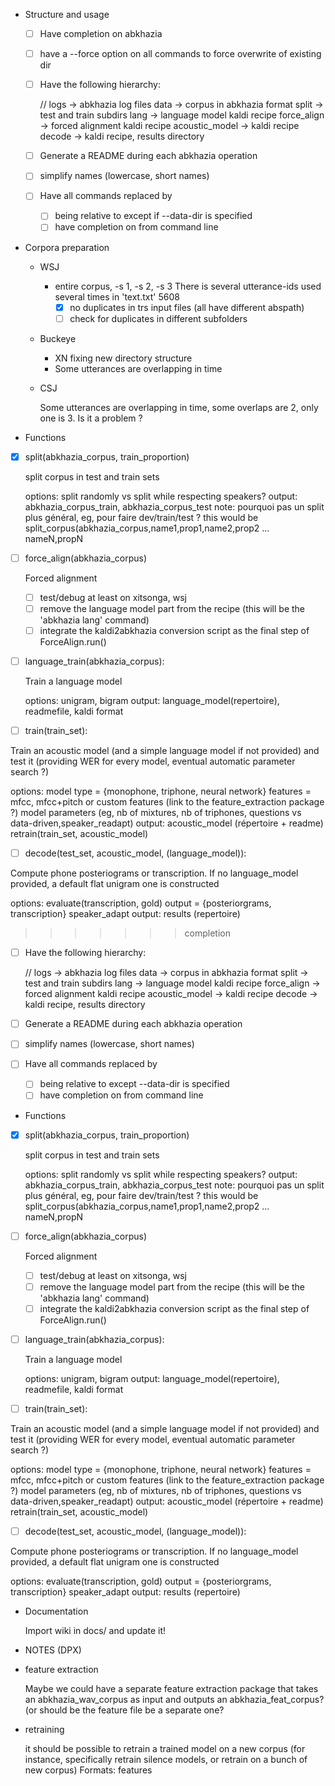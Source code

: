 <!-- -*-org-*- this comment force org-mode in emacs -->

* Structure and usage

  - [ ] Have completion on abkhazia <command>

  - [ ] have a --force option on all commands to force overwrite of
    existing dir

  - [ ] Have the following hierarchy:

    <abkhazia-data-dir>/<corpus>/
      logs            -> abkhazia log files
      data            -> corpus in abkhazia format
      split           -> test and train subdirs
      lang            -> language model kaldi recipe
      force_align     -> forced alignment kaldi recipe
      acoustic_model  -> kaldi recipe
      decode          -> kaldi recipe, results directory

  - [ ] Generate a README during each abkhazia operation

  - [ ] simplify <corpus> names (lowercase, short names)

  - [ ] Have all commands <input-dir> replaced by <corpus>
    - [ ] being relative to <abkhazia-data-dir> except if --data-dir is specified
    - [ ] have completion on <corpus> from command line

* Corpora preparation

  - WSJ

    - entire corpus, -s 1, -s 2, -s 3
      There is several utterance-ids used several times in 'text.txt' 5608
      - [X] no duplicates in trs input files (all have different abspath)
      - [ ] check for duplicates in different subfolders

  - Buckeye

    - XN fixing new directory structure
    - Some utterances are overlapping in time

  - CSJ

    Some utterances are overlapping in time, some overlaps are 2, only
    one is 3. Is it a problem ?

* Functions

 - [X] split(abkhazia_corpus, train_proportion)

   split corpus in test and train sets

   options: split randomly vs split while respecting speakers?
   output: abkhazia_corpus_train, abkhazia_corpus_test
   note:
    pourquoi pas un split plus général, eg, pour faire dev/train/test ?
    this would be split_corpus(abkhazia_corpus,name1,prop1,name2,prop2 …
    nameN,propN

 - [ ] force_align(abkhazia_corpus)

   Forced alignment

   - [ ] test/debug at least on xitsonga, wsj
   - [ ] remove the language model part from the recipe (this will be
     the 'abkhazia lang' command)
   - [ ] integrate the kaldi2abkhazia conversion script as the final
     step of ForceAlign.run()

 - [ ] language_train(abkhazia_corpus):

   Train a language model

   options: unigram, bigram
   output: language_model(repertoire), readmefile, kaldi format

 - [ ] train(train_set):

  Train an acoustic model (and a simple language model if not provided)
  and test it (providing WER for every model, eventual automatic
  parameter search ?)

  options:
  model type = {monophone, triphone, neural network}
  features = mfcc, mfcc+pitch or custom features (link to the feature_extraction package ?)
  model parameters (eg, nb of mixtures, nb of triphones, questions vs data-driven,speaker_readapt)
  output: acoustic_model (répertoire + readme)
  retrain(train_set, acoustic_model)

 - [ ] decode(test_set, acoustic_model, (language_model)):

  Compute phone posteriograms or transcription. If no language_model
   provided, a default flat unigram one is constructed

  options:
  evaluate(transcription, gold)
  output = {posteriorgrams, transcription}
  speaker_adapt
  output: results (repertoire)
>>>>>>> completion

  - [ ] Have the following hierarchy:

    <abkhazia-data-dir>/<corpus>/
      logs            -> abkhazia log files
      data            -> corpus in abkhazia format
      split           -> test and train subdirs
      lang            -> language model kaldi recipe
      force_align     -> forced alignment kaldi recipe
      acoustic_model  -> kaldi recipe
      decode          -> kaldi recipe, results directory

  - [ ] Generate a README during each abkhazia operation

  - [ ] simplify <corpus> names (lowercase, short names)

  - [ ] Have all commands <input-dir> replaced by <corpus>
    - [ ] being relative to <abkhazia-data-dir> except --data-dir is specified
    - [ ] have completion on <corpus> from command line

* Functions

 - [X] split(abkhazia_corpus, train_proportion)

   split corpus in test and train sets

   options: split randomly vs split while respecting speakers?
   output: abkhazia_corpus_train, abkhazia_corpus_test
   note:
    pourquoi pas un split plus général, eg, pour faire dev/train/test ?
    this would be split_corpus(abkhazia_corpus,name1,prop1,name2,prop2 …
    nameN,propN

 - [ ] force_align(abkhazia_corpus)

   Forced alignment

   - [ ] test/debug at least on xitsonga, wsj
   - [ ] remove the language model part from the recipe (this will be
     the 'abkhazia lang' command)
   - [ ] integrate the kaldi2abkhazia conversion script as the final
     step of ForceAlign.run()

 - [ ] language_train(abkhazia_corpus):

   Train a language model

   options: unigram, bigram
   output: language_model(repertoire), readmefile, kaldi format

 - [ ] train(train_set):

  Train an acoustic model (and a simple language model if not provided)
  and test it (providing WER for every model, eventual automatic
  parameter search ?)

  options:
  model type = {monophone, triphone, neural network}
  features = mfcc, mfcc+pitch or custom features (link to the feature_extraction package ?)
  model parameters (eg, nb of mixtures, nb of triphones, questions vs data-driven,speaker_readapt)
  output: acoustic_model (répertoire + readme)
  retrain(train_set, acoustic_model)

 - [ ] decode(test_set, acoustic_model, (language_model)):

  Compute phone posteriograms or transcription. If no language_model
   provided, a default flat unigram one is constructed

  options:
  evaluate(transcription, gold)
  output = {posteriorgrams, transcription}
  speaker_adapt
  output: results (repertoire)

* Documentation

  Import wiki in docs/ and update it!

* NOTES (DPX)

 - feature extraction

   Maybe we could have a separate feature extraction package that
   takes an abkhazia_wav_corpus as input and outputs an
   abkhazia_feat_corpus?  (or should be the feature file be a separate
   one?

 - retraining

   it should be possible to retrain a trained model on a new corpus
   (for instance, specifically retrain silence models, or retrain on a
   bunch of new corpus) Formats: features
